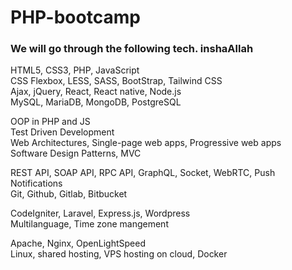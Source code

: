 # PHP-bootcamp

### We will go through the following tech. inshaAllah


HTML5, CSS3, PHP, JavaScript\
CSS Flexbox, LESS, SASS, BootStrap, Tailwind CSS\
Ajax, jQuery, React, React native, Node.js\
MySQL, MariaDB, MongoDB, PostgreSQL


OOP in PHP and JS\
Test Driven Development\
Web Architectures, Single-page web apps, Progressive web apps\
Software Design Patterns, MVC


REST API, SOAP API, RPC API, GraphQL, Socket, WebRTC, Push Notifications\
Git, Github, Gitlab, Bitbucket 


CodeIgniter, Laravel, Express.js, Wordpress\
Multilanguage, Time zone mangement

Apache, Nginx, OpenLightSpeed\
Linux, shared hosting, VPS hosting on cloud, Docker
